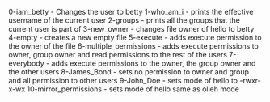 0-iam_betty - Changes the user to betty
1-who_am_i - prints the effective username of the current user
2-groups - prints all the groups that the current user is part of
3-new_owner - changes file owner of hello to betty
4-empty - creates a new empty file
5-execute - adds execute permission to the owner of the file
6-multiple_permissions - adds execute permissions to owner, group owner and read permissions to the rest of the users
7-everybody - adds execute permissions to the owner, the group owner and the other users
8-James_Bond - sets no permission to owner and group and all permission to other users
9-John_Doe - sets mode of hello to -rwxr-x-wx
10-mirror_permissions - sets mode of hello same as olleh mode
